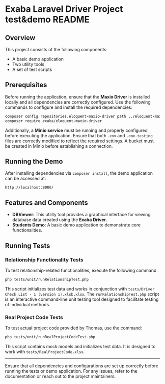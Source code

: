 # Exaba Laravel Driver Project test&demo README

## Overview
This project consists of the following components:
- A basic demo application
- Two utility tools
- A set of test scripts

## Prerequisites
Before running the application, ensure that the **Maxio Driver** is installed locally and all dependencies are correctly configured. Use the following commands to configure and install the required dependencies:

```sh
composer config repositories.eloquent-maxio-driver path ../eloquent-maxio-driver
composer require exaba/eloquent-maxio-driver
```

Additionally, a **Minio service** must be running and properly configured before executing the application. Ensure that both `.env` and `.env.testing` files are correctly modified to reflect the required settings. A bucket must be created in Minio before establishing a connection.

## Running the Demo
After installing dependencies via `composer install`, the demo application can be accessed at:

```
http://localhost:8000/
```

## Features and Components
- **DBViewer**: This utility tool provides a graphical interface for viewing database data created using the **Exaba Driver**.
- **Students Demo**: A basic demo application to demonstrate core functionalities.

## Running Tests

### Relationship Functionality Tests
To test relationship-related functionalities, execute the following command:

```sh
php tests/unit/runRelationshipTest.php
```

This script initializes test data and works in conjunction with `tests/Driver Check List - 1 (version 1).xlsb.xlsx`. The `runRelationshipTest.php` script is an interactive command-line unit testing tool designed to facilitate testing of individual methods.

### Real Project Code Tests
To test actual project code provided by Thomas, use the command:

```sh
php tests/unit/runRealProjectCodeTest.php
```

This script contains mock models and initializes test data. It is designed to work with `tests/RealProjectCode.xlsx`.

---
Ensure that all dependencies and configurations are set up correctly before running the tests or demo application. For any issues, refer to the documentation or reach out to the project maintainers.

